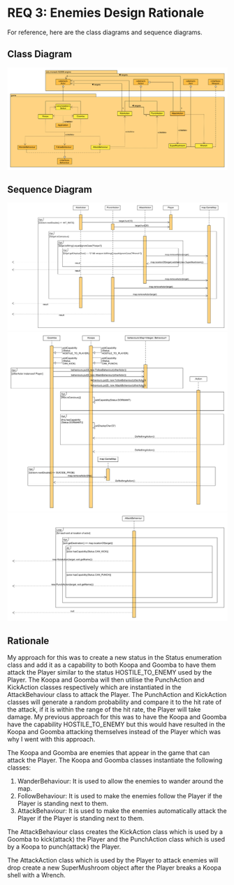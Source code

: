 # REQ 3: Enemies Design Rationale

For reference, here are the class diagrams and sequence diagrams.

## Class Diagram

![req3 class diagram](./REQ3_class.png "REQ3 Class Diagram")

## Sequence Diagram

![req3 sequence diagram](./REQ3_sequence_01.png)
![req3 sequence diagram](./REQ3_sequence_02.png)
![req3 sequence diagram](./REQ3_sequence_03.png)

## Rationale

My approach for this was to create a new status in the Status enumeration class and 
add it as a capability to both Koopa and Goomba to have them attack the Player similar to
the status HOSTILE_TO_ENEMY used by the Player. The Koopa and Goomba will then utilise
the PunchAction and KickAction classes respectively which are instantiated in the AttackBehaviour 
class to attack the Player. The PunchAction and KickAction classes will generate a 
random probability and compare it to the hit rate of the attack, if it is within the 
range of the hit rate, the Player will take damage. My previous approach for this was to
have the Koopa and Goomba have the capability HOSTILE_TO_ENEMY but this would have 
resulted in the Koopa and Goomba attacking themselves instead of the Player which 
was why I went with this approach.
  
The Koopa and Goomba are enemies that appear in the game that can attack
the Player. The Koopa and Goomba classes instantiate the following classes:    
  
1. WanderBehaviour: It is used to allow the enemies to wander around the map.  
2. FollowBehaviour: It is used to make the enemies follow the Player if the Player
is standing next to them.  
3. AttackBehaviour: It is used to make the enemies automatically attack the Player
if the Player is standing next to them.
  
The AttackBehaviour class creates the KickAction class which is used by a Goomba
to kick(attack) the Player and the PunchAction class which is used by a Koopa
to punch(attack) the Player.  
  
The AttackAction class which is used by the Player to attack enemies will drop
create a new SuperMushroom object after the Player breaks a Koopa shell with 
a Wrench.  
